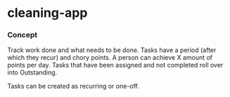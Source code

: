 # cleaning-app

### Concept

Track work done and what needs to be done. Tasks have a period (after which they recur) and chory points. A person can achieve X amount of points per day. Tasks that have been assigned and not completed roll over into Outstanding.

Tasks can be created as recurring or one-off.
